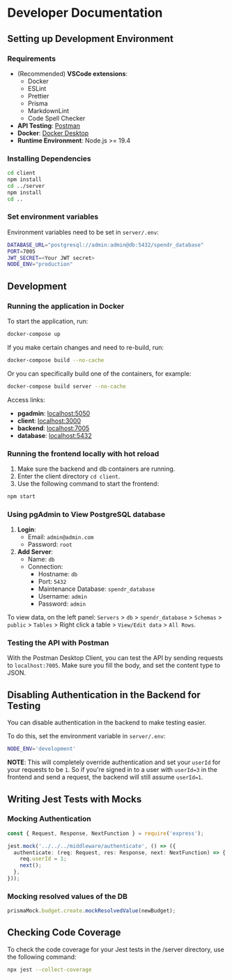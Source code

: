 # Developer Documentation

## Setting up Development Environment

### Requirements

- (Recommended) **VSCode extensions**:
  - Docker
  - ESLint
  - Prettier
  - Prisma
  - MarkdownLint
  - Code Spell Checker
- **API Testing**: [Postman](https://www.postman.com/)
- **Docker**: [Docker Desktop](https://www.docker.com/products/docker-desktop/)
- **Runtime Environment**: Node.js >= 19.4

### Installing Dependencies

```bash
cd client
npm install
cd ../server
npm install
cd ..
```

### Set environment variables

Environment variables need to be set in `server/.env`:

```bash
DATABASE_URL="postgresql://admin:admin@db:5432/spendr_database"
PORT=7005
JWT_SECRET=<Your JWT secret>
NODE_ENV="production"
```

## Development

### Running the application in Docker

To start the application, run:

```bash
docker-compose up
```

If you make certain changes and need to re-build, run:

```bash
docker-compose build --no-cache
```

Or you can specifically build one of the containers, for example:

```bash
docker-compose build server --no-cache
```

Access links:

- **pgadmin**: [localhost:5050](http://localhost:5050)
- **client**: [localhost:3000](http://localhost:3000)
- **backend**: [localhost:7005](http://localhost:7005)
- **database**: [localhost:5432](http://localhost:5432)

### Running the frontend locally with hot reload

1. Make sure the backend and db containers are running.
2. Enter the client directory `cd client`.
3. Use the following command to start the frontend:

```bash
npm start
```

### Using pgAdmin to View PostgreSQL database

1. **Login**:
   - Email: `admin@admin.com`
   - Password: `root`
2. **Add Server**:
   - Name: `db`
   - Connection:
     - Hostname: `db`
     - Port: `5432`
     - Maintenance Database: `spendr_database`
     - Username: `admin`
     - Password: `admin`

To view data, on the left panel: `Servers` > `db` > `spendr_database` > `Schemas` > `public` > `Tables` > Right click a table > `View/Edit data` > `All Rows`.

### Testing the API with Postman

With the Postman Desktop Client, you can test the API by sending requests to `localhost:7005`. Make sure you fill the body, and set the content type to JSON.

## Disabling Authentication in the Backend for Testing

You can disable authentication in the backend to make testing easier.

To do this, set the environment variable in `server/.env`:

```bash
NODE_ENV='development'
```

**NOTE**: This will completely override authentication and set your `userId` for your requests to be `1`. So if you're signed in to a user with `userId=3` in the frontend and send a request, the backend will still assume `userId=1`.

## Writing Jest Tests with Mocks

### Mocking Authentication

```typescript
const { Request, Response, NextFunction } = require('express');

jest.mock('../../../middleware/authenticate', () => ({
  authenticate: (req: Request, res: Response, next: NextFunction) => {
    req.userId = 1;
    next();
  },
}));
```

### Mocking resolved values of the DB

```typescript
prismaMock.budget.create.mockResolvedValue(newBudget);
```

## Checking Code Coverage

To check the code coverage for your Jest tests in the /server directory, use the following command:

```bash
npx jest --collect-coverage
```
